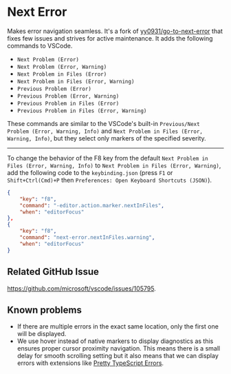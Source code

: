 # Next Error

Makes error navigation seamless. It's a fork of [yy0931/go-to-next-error](https://github.com/yy0931/go-to-next-error) that fixes few issues and strives for active maintenance.
It adds the following commands to VSCode.

-   `Next Problem (Error)`
-   `Next Problem (Error, Warning)`
-   `Next Problem in Files (Error)`
-   `Next Problem in Files (Error, Warning)`
-   `Previous Problem (Error)`
-   `Previous Problem (Error, Warning)`
-   `Previous Problem in Files (Error)`
-   `Previous Problem in Files (Error, Warning)`

These commands are similar to the VSCode's built-in `Previous/Next Problem (Error, Warning, Info)` and `Next Problem in Files (Error, Warning, Info)`, but they select only markers of the specified severity.

---

To change the behavior of the F8 key from the default `Next Problem in Files (Error, Warning, Info)` to `Next Problem in Files (Error, Warning)`, add the following code to the `keybinding.json` (press `F1` or `Shift+Ctrl(Cmd)+P` then `Preferences: Open Keyboard Shortcuts (JSON)`).

```json
{
    "key": "f8",
    "command": "-editor.action.marker.nextInFiles",
    "when": "editorFocus"
},
{
    "key": "f8",
    "command": "next-error.nextInFiles.warning",
    "when": "editorFocus"
}
```

## Related GitHub Issue

https://github.com/microsoft/vscode/issues/105795.

## Known problems

-   If there are multiple errors in the exact same location, only the first one will be displayed.
-   We use hover instead of native markers to display diagnostics as this ensures proper cursor proximity navigation. This means there is a small delay for smooth scrolling setting but it also means that we can display errors with extensions like [Pretty TypeScript Errors](https://marketplace.visualstudio.com/items?itemName=yoavbls.pretty-ts-errors).
